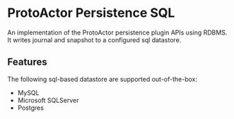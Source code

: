 # ProtoActor Persistence SQL

An implementation of the ProtoActor persistence plugin APIs using RDBMS. It writes journal and snapshot to a configured
sql datastore.

## Features

The following sql-based datastore are supported out-of-the-box:

- MySQL
- Microsoft SQLServer
- Postgres